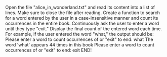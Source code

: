 Open the file "alice_in_wonderland.txt" and read its content into a list of lines. Make sure to close the
file after reading.
Create a function to search for a word entered by the user in a case-insensitive manner and count its
occurrences in the entire book.
Continuously ask the user to enter a word until they type "exit."
Display the final count of the entered word each time.
For example, if the user entered the word "what," the output should be:
Please enter a word to count occurrences of or "exit" to end: what
The word 'what' appears 44 times in this book
Please enter a word to count occurrences of or "exit" to end: exit
END!